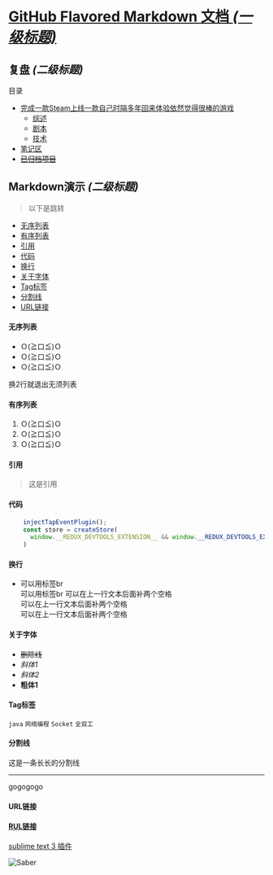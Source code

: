 
# [GitHub Flavored Markdown 文档 _(一级标题)_ ](https://help.github.com/articles/basic-writing-and-formatting-syntax/)
## 复盘 *(二级标题)*
目录  

* [完成一款Steam上线一款自己时隔多年回来体验依然觉得很棒的游戏](https://github.com/cwwjie/ReplySituation/tree/master/%E5%AE%8C%E6%88%90%E4%B8%80%E6%AC%BESteam%E4%B8%8A%E7%BA%BF%E4%B8%80%E6%AC%BE%E8%87%AA%E5%B7%B1%E6%97%B6%E9%9A%94%E5%A4%9A%E5%B9%B4%E5%9B%9E%E6%9D%A5%E4%BD%93%E9%AA%8C%E4%BE%9D%E7%84%B6%E8%A7%89%E5%BE%97%E5%BE%88%E6%A3%92%E7%9A%84%E6%B8%B8%E6%88%8F)
    * [综述](https://github.com/cwwjie/ReplySituation/blob/master/%E5%AE%8C%E6%88%90%E4%B8%80%E6%AC%BESteam%E4%B8%8A%E7%BA%BF%E4%B8%80%E6%AC%BE%E8%87%AA%E5%B7%B1%E6%97%B6%E9%9A%94%E5%A4%9A%E5%B9%B4%E5%9B%9E%E6%9D%A5%E4%BD%93%E9%AA%8C%E4%BE%9D%E7%84%B6%E8%A7%89%E5%BE%97%E5%BE%88%E6%A3%92%E7%9A%84%E6%B8%B8%E6%88%8F/index.md)
    * [剧本](https://github.com/cwwjie/ReplySituation/blob/master/%E5%AE%8C%E6%88%90%E4%B8%80%E6%AC%BESteam%E4%B8%8A%E7%BA%BF%E4%B8%80%E6%AC%BE%E8%87%AA%E5%B7%B1%E6%97%B6%E9%9A%94%E5%A4%9A%E5%B9%B4%E5%9B%9E%E6%9D%A5%E4%BD%93%E9%AA%8C%E4%BE%9D%E7%84%B6%E8%A7%89%E5%BE%97%E5%BE%88%E6%A3%92%E7%9A%84%E6%B8%B8%E6%88%8F/%E5%89%A7%E6%9C%AC.js)
    * [技术](https://github.com/cwwjie/ReplySituation/blob/master/%E5%AE%8C%E6%88%90%E4%B8%80%E6%AC%BESteam%E4%B8%8A%E7%BA%BF%E4%B8%80%E6%AC%BE%E8%87%AA%E5%B7%B1%E6%97%B6%E9%9A%94%E5%A4%9A%E5%B9%B4%E5%9B%9E%E6%9D%A5%E4%BD%93%E9%AA%8C%E4%BE%9D%E7%84%B6%E8%A7%89%E5%BE%97%E5%BE%88%E6%A3%92%E7%9A%84%E6%B8%B8%E6%88%8F/%E6%8A%80%E6%9C%AF.js)
* [笔记区](https://github.com/cwwjie/ReplySituation/tree/master/markdown)
* [~~已归档项目~~](https://github.com/cwwjie/ReplySituation/tree/master/%E5%BD%92%E6%A1%A3)

## Markdown演示 *(二级标题)*

> 以下是跳转

* [无序列表](#00)
* [有序列表](#01)
* [引用](#02)
* [代码](#03)
* [换行](#04)
* [关于字体](#05)
* [Tag标签](#06)
* [分割线](#07)
* [URL链接](#08)

#### <div id="00">无序列表</div>
* Ｏ(≧口≦)Ｏ
* Ｏ(≧口≦)Ｏ
* Ｏ(≧口≦)Ｏ

换2行就退出无须列表

#### <div id="01">有序列表</div>
1. Ｏ(≧口≦)Ｏ
2. Ｏ(≧口≦)Ｏ
3. Ｏ(≧口≦)Ｏ

#### <div id="02">引用</div>

> 这是引用

#### <div id="03">代码</div>

```JavaScript
    injectTapEventPlugin();
    const store = createStore(
      window.__REDUX_DEVTOOLS_EXTENSION__ && window.__REDUX_DEVTOOLS_EXTENSION__(),
    )
```

#### <div id="04">换行</div>

* 可以用标签br <br> 可以用标签br
可以在上一行文本后面补两个空格  
可以在上一行文本后面补两个空格  
可以在上一行文本后面补两个空格  


#### <div id="05">关于字体</div>

* ~~删除线~~  
* *斜体1*  
* _斜体2_  
* **粗体1**  

#### <div id="06">Tag标签</div>
`java` `网络编程` `Socket` `全双工`

#### <div id="07">分割线</div>

这是一条长长的分割线  
***
gogogogo  

#### <div id="08">URL链接</div>

#### [RUL链接](https://github.com/SublimeText-Markdown/MarkdownEditing)

[sublime text 3 插件](https://github.com/SublimeText-Markdown/MarkdownEditing)

![Saber](https://timgsa.baidu.com/timg?image&quality=80&size=b9999_10000&sec=1502210593858&di=9dcb6925415b0f3f50f2d7e03284640c&imgtype=0&src=http%3A%2F%2Fimg5.duitang.com%2Fuploads%2Fitem%2F201611%2F07%2F20161107133252_SjKHw.jpeg)



